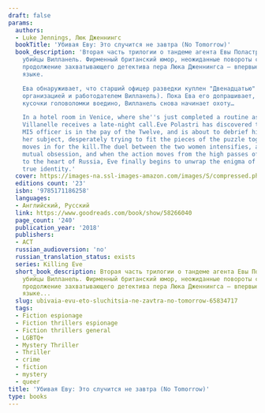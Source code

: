 ```yaml
---
draft: false
params:
  authors:
  - Luke Jennings, Люк Дженнингс
  bookTitle: 'Убивая Еву: Это случится не завтра (No Tomorrow)'
  book_description: 'Вторая часть трилогии о тандеме агента Евы Поластри и наемной
    убийцы Вилланель. Фирменный британский юмор, неожиданные повороты сюжета и долгожданное
    продолжение захватывающего детектива пера Люка Дженнингса – впервые на русском
    языке.

    Ева обнаруживает, что старший офицер разведки куплен "Двенадцатью" (секретной
    организацией и работодателем Вилланель). Пока Ева его допрашивает, пытаясь соединить
    кусочки головоломки воедино, Вилланель снова начинает охоту…

    In a hotel room in Venice, where she''s just completed a routine assassination,
    Villanelle receives a late-night call.Eve Polastri has discovered that a senior
    MI5 officer is in the pay of the Twelve, and is about to debrief him. As Eve interrogates
    her subject, desperately trying to fit the pieces of the puzzle together, Villanelle
    moves in for the kill.The duel between the two women intensifies, as does their
    mutual obsession, and when the action moves from the high passes of the Tyrol
    to the heart of Russia, Eve finally begins to unwrap the enigma of her adversary''s
    true identity.'
  cover: https://images-na.ssl-images-amazon.com/images/S/compressed.photo.goodreads.com/books/1622908429i/58266040.jpg
  editions count: '23'
  isbn: '9785171186258'
  languages:
  - Английский, Русский
  link: https://www.goodreads.com/book/show/58266040
  page_count: '240'
  publication_year: '2018'
  publishers:
  - АСТ
  russian_audioversion: 'no'
  russian_translation_status: exists
  series: Killing Eve
  short_book_description: Вторая часть трилогии о тандеме агента Евы Поластри и наемной
    убийцы Вилланель. Фирменный британский юмор, неожиданные повороты сюжета и долгожданное
    продолжение захватывающего детектива пера Люка Дженнингса – впервые на русском
    языке...
  slug: ubivaia-evu-eto-sluchitsia-ne-zavtra-no-tomorrow-65834717
  tags:
  - Fiction espionage
  - Fiction thrillers espionage
  - Fiction thrillers general
  - LGBTQ+
  - Mystery Thriller
  - Thriller
  - crime
  - fiction
  - mystery
  - queer
title: 'Убивая Еву: Это случится не завтра (No Tomorrow)'
type: books
---
```

